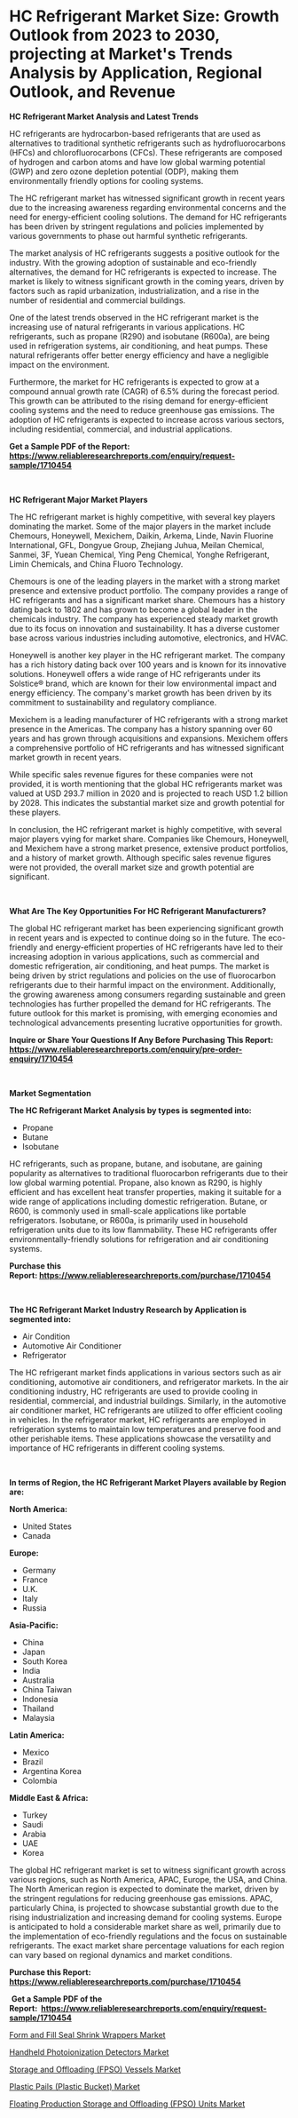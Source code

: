<p><h1>HC Refrigerant Market Size: Growth Outlook from 2023 to 2030, projecting at Market's Trends Analysis by Application, Regional Outlook, and Revenue</h1></p><p><strong>HC Refrigerant Market Analysis and Latest Trends</strong></p>
<p><p>HC refrigerants are hydrocarbon-based refrigerants that are used as alternatives to traditional synthetic refrigerants such as hydrofluorocarbons (HFCs) and chlorofluorocarbons (CFCs). These refrigerants are composed of hydrogen and carbon atoms and have low global warming potential (GWP) and zero ozone depletion potential (ODP), making them environmentally friendly options for cooling systems.</p><p>The HC refrigerant market has witnessed significant growth in recent years due to the increasing awareness regarding environmental concerns and the need for energy-efficient cooling solutions. The demand for HC refrigerants has been driven by stringent regulations and policies implemented by various governments to phase out harmful synthetic refrigerants.</p><p>The market analysis of HC refrigerants suggests a positive outlook for the industry. With the growing adoption of sustainable and eco-friendly alternatives, the demand for HC refrigerants is expected to increase. The market is likely to witness significant growth in the coming years, driven by factors such as rapid urbanization, industrialization, and a rise in the number of residential and commercial buildings.</p><p>One of the latest trends observed in the HC refrigerant market is the increasing use of natural refrigerants in various applications. HC refrigerants, such as propane (R290) and isobutane (R600a), are being used in refrigeration systems, air conditioning, and heat pumps. These natural refrigerants offer better energy efficiency and have a negligible impact on the environment.</p><p>Furthermore, the market for HC refrigerants is expected to grow at a compound annual growth rate (CAGR) of 6.5% during the forecast period. This growth can be attributed to the rising demand for energy-efficient cooling systems and the need to reduce greenhouse gas emissions. The adoption of HC refrigerants is expected to increase across various sectors, including residential, commercial, and industrial applications.</p></p>
<p><strong>Get a Sample PDF of the Report:&nbsp; <a href="https://www.reliableresearchreports.com/enquiry/request-sample/1710454">https://www.reliableresearchreports.com/enquiry/request-sample/1710454</a></strong></p>
<p>&nbsp;</p>
<p><strong>HC Refrigerant Major Market Players</strong></p>
<p><p>The HC refrigerant market is highly competitive, with several key players dominating the market. Some of the major players in the market include Chemours, Honeywell, Mexichem, Daikin, Arkema, Linde, Navin Fluorine International, GFL, Dongyue Group, Zhejiang Juhua, Meilan Chemical, Sanmei, 3F, Yuean Chemical, Ying Peng Chemical, Yonghe Refrigerant, Limin Chemicals, and China Fluoro Technology.</p><p>Chemours is one of the leading players in the market with a strong market presence and extensive product portfolio. The company provides a range of HC refrigerants and has a significant market share. Chemours has a history dating back to 1802 and has grown to become a global leader in the chemicals industry. The company has experienced steady market growth due to its focus on innovation and sustainability. It has a diverse customer base across various industries including automotive, electronics, and HVAC.</p><p>Honeywell is another key player in the HC refrigerant market. The company has a rich history dating back over 100 years and is known for its innovative solutions. Honeywell offers a wide range of HC refrigerants under its Solstice® brand, which are known for their low environmental impact and energy efficiency. The company's market growth has been driven by its commitment to sustainability and regulatory compliance.</p><p>Mexichem is a leading manufacturer of HC refrigerants with a strong market presence in the Americas. The company has a history spanning over 60 years and has grown through acquisitions and expansions. Mexichem offers a comprehensive portfolio of HC refrigerants and has witnessed significant market growth in recent years.</p><p>While specific sales revenue figures for these companies were not provided, it is worth mentioning that the global HC refrigerants market was valued at USD 293.7 million in 2020 and is projected to reach USD 1.2 billion by 2028. This indicates the substantial market size and growth potential for these players.</p><p>In conclusion, the HC refrigerant market is highly competitive, with several major players vying for market share. Companies like Chemours, Honeywell, and Mexichem have a strong market presence, extensive product portfolios, and a history of market growth. Although specific sales revenue figures were not provided, the overall market size and growth potential are significant.</p></p>
<p>&nbsp;</p>
<p><strong>What Are The Key Opportunities For HC Refrigerant Manufacturers?</strong></p>
<p><p>The global HC refrigerant market has been experiencing significant growth in recent years and is expected to continue doing so in the future. The eco-friendly and energy-efficient properties of HC refrigerants have led to their increasing adoption in various applications, such as commercial and domestic refrigeration, air conditioning, and heat pumps. The market is being driven by strict regulations and policies on the use of fluorocarbon refrigerants due to their harmful impact on the environment. Additionally, the growing awareness among consumers regarding sustainable and green technologies has further propelled the demand for HC refrigerants. The future outlook for this market is promising, with emerging economies and technological advancements presenting lucrative opportunities for growth.</p></p>
<p><strong>Inquire or Share Your Questions If Any Before Purchasing This Report: <a href="https://www.reliableresearchreports.com/enquiry/pre-order-enquiry/1710454">https://www.reliableresearchreports.com/enquiry/pre-order-enquiry/1710454</a></strong></p>
<p>&nbsp;</p>
<p><strong>Market Segmentation</strong></p>
<p><strong>The HC Refrigerant Market Analysis by types is segmented into:</strong></p>
<p><ul><li>Propane</li><li>Butane</li><li>Isobutane</li></ul></p>
<p><p>HC refrigerants, such as propane, butane, and isobutane, are gaining popularity as alternatives to traditional fluorocarbon refrigerants due to their low global warming potential. Propane, also known as R290, is highly efficient and has excellent heat transfer properties, making it suitable for a wide range of applications including domestic refrigeration. Butane, or R600, is commonly used in small-scale applications like portable refrigerators. Isobutane, or R600a, is primarily used in household refrigeration units due to its low flammability. These HC refrigerants offer environmentally-friendly solutions for refrigeration and air conditioning systems.</p></p>
<p><strong>Purchase this Report:&nbsp;<a href="https://www.reliableresearchreports.com/purchase/1710454">https://www.reliableresearchreports.com/purchase/1710454</a></strong></p>
<p>&nbsp;</p>
<p><strong>The HC Refrigerant Market Industry Research by Application is segmented into:</strong></p>
<p><ul><li>Air Condition</li><li>Automotive Air Conditioner</li><li>Refrigerator</li></ul></p>
<p><p>The HC refrigerant market finds applications in various sectors such as air conditioning, automotive air conditioners, and refrigerator markets. In the air conditioning industry, HC refrigerants are used to provide cooling in residential, commercial, and industrial buildings. Similarly, in the automotive air conditioner market, HC refrigerants are utilized to offer efficient cooling in vehicles. In the refrigerator market, HC refrigerants are employed in refrigeration systems to maintain low temperatures and preserve food and other perishable items. These applications showcase the versatility and importance of HC refrigerants in different cooling systems.</p></p>
<p>&nbsp;</p>
<p><strong>In terms of Region, the HC Refrigerant Market Players available by Region are:</strong></p>
<p>
    <p> <strong> North America: </strong>
        <ul>
            <li>United States</li>
            <li>Canada</li>
        </ul>
        </p> 
    <p> <strong> Europe: </strong>
        <ul>
            <li>Germany</li>
            <li>France</li>
            <li>U.K.</li>
            <li>Italy</li>
            <li>Russia</li>
        </ul>
        </p> 
    <p> <strong> Asia-Pacific: </strong>
        <ul>
            <li>China</li>
            <li>Japan</li>
            <li>South Korea</li>
            <li>India</li>
            <li>Australia</li>
            <li>China Taiwan</li>
            <li>Indonesia</li>
            <li>Thailand</li>
            <li>Malaysia</li>
        </ul>
        </p> 
    <p> <strong> Latin America: </strong>
        <ul>
            <li>Mexico</li>
            <li>Brazil</li>
            <li>Argentina Korea</li>
            <li>Colombia</li>
        </ul>
        </p> 
    <p> <strong> Middle East & Africa: </strong>
        <ul>
            <li>Turkey</li>
            <li>Saudi</li>
            <li>Arabia</li>
            <li>UAE</li>
            <li>Korea</li>
        </ul>
    </p>
    </p>
<p><p>The global HC refrigerant market is set to witness significant growth across various regions, such as North America, APAC, Europe, the USA, and China. The North American region is expected to dominate the market, driven by the stringent regulations for reducing greenhouse gas emissions. APAC, particularly China, is projected to showcase substantial growth due to the rising industrialization and increasing demand for cooling systems. Europe is anticipated to hold a considerable market share as well, primarily due to the implementation of eco-friendly regulations and the focus on sustainable refrigerants. The exact market share percentage valuations for each region can vary based on regional dynamics and market conditions.</p></p>
<p><strong>Purchase this Report: <a href="https://www.reliableresearchreports.com/purchase/1710454">https://www.reliableresearchreports.com/purchase/1710454</a></strong></p>
<p>&nbsp;<strong>Get a Sample PDF of the Report:&nbsp;&nbsp;<a href="https://www.reliableresearchreports.com/enquiry/request-sample/1710454">https://www.reliableresearchreports.com/enquiry/request-sample/1710454</a></strong></p>
<p><strong></strong></p>
<p><p><a href="https://medium.com/@mhdhonirp23/form-and-fill-seal-shrink-wrappers-market-analysis-and-sze-forecasted-for-period-from-2023-to-2030-fcf7a14f3107">Form and Fill Seal Shrink Wrappers Market</a></p><p><a href="https://medium.com/@adityalohrp23/handheld-photoionization-detectors-market-size-market-outlook-and-market-forecast-2023-to-2030-0273abd3c2e8">Handheld Photoionization Detectors Market</a></p><p><a href="https://medium.com/@rameshramurp23/storage-and-offloading-fpso-vessels-market-share-evolution-and-market-growth-trends-2023-2030-a38563a2c048">Storage and Offloading (FPSO) Vessels Market</a></p><p><a href="https://medium.com/@mahimohanrp23/plastic-pails-plastic-bucket-market-analysis-and-sze-forecasted-for-period-from-2023-to-2030-fd81a6deb132">Plastic Pails (Plastic Bucket) Market</a></p><p><a href="https://medium.com/@devidwarnerrp23/floating-production-storage-and-offloading-fpso-units-market-insights-into-market-cagr-market-fdd5e30fa91c">Floating Production Storage and Offloading (FPSO) Units Market</a></p></p>